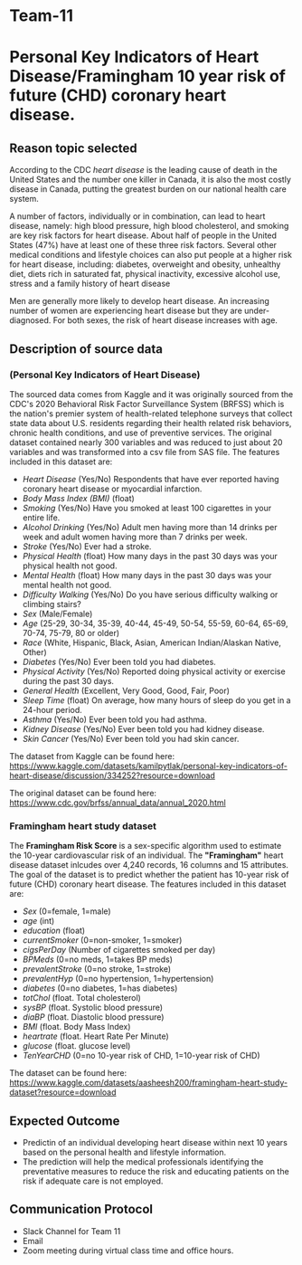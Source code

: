 # Team-11

# **Personal Key Indicators of Heart Disease/Framingham 10 year risk of future (CHD) coronary heart disease.**

## Reason topic selected
According to the CDC *heart disease* is the leading cause of death in the United States and the number one killer in Canada, it is also the most costly disease in Canada, putting the greatest burden on our national health care system.

A number of factors, individually or in combination, can lead to heart disease, namely: high blood pressure, high blood cholesterol, and smoking are key risk factors for heart disease. About half of people in the United States (47%) have at least one of these three risk factors. Several other medical conditions and lifestyle choices can also put people at a higher risk for heart disease, including: diabetes, overweight and obesity, unhealthy diet, diets rich in saturated fat, physical inactivity, excessive alcohol use, stress and a family history of heart disease

Men are generally more likely to develop heart disease. An increasing number of women are experiencing heart disease but they are under-diagnosed. For both sexes, the risk of heart disease increases with age.

## Description of source data 
### (Personal Key Indicators of Heart Disease)
The sourced data comes from Kaggle and it was originally sourced from the CDC's 2020 Behavioral Risk Factor Surveillance System (BRFSS) which is the nation's premier system of health-related telephone surveys that collect state data about U.S. residents regarding their health related risk behaviors, chronic health conditions, and use of preventive services.
The original dataset contained nearly 300 variables and was reduced to just about 20 variables and was transformed into a csv file from SAS file.
The features included in this dataset are:

- *Heart Disease* (Yes/No) Respondents that have ever reported having coronary heart disease or myocardial infarction.
- *Body Mass Index (BMI)* (float) 
- *Smoking* (Yes/No) Have you smoked at least 100 cigarettes in your entire life.
- *Alcohol Drinking* (Yes/No) Adult men having more than 14 drinks per week and adult women having more than 7 drinks per week.
- *Stroke* (Yes/No) Ever had a stroke.
- *Physical Health* (float) How many days in the past 30 days was your physical health not good.
- *Mental Health* (float)  How many days in the past 30 days was your mental health not good.
- *Difficulty Walking* (Yes/No) Do you have serious difficulty walking or climbing stairs?
- *Sex* (Male/Female) 
- *Age* (25-29, 30-34, 35-39, 40-44, 45-49, 50-54, 55-59, 60-64, 65-69, 70-74, 75-79, 80 or older) 
- *Race* (White, Hispanic, Black, Asian, American Indian/Alaskan Native, Other)
- *Diabetes* (Yes/No) Ever been told you had diabetes.
- *Physical Activity* (Yes/No) Reported doing physical activity or exercise during the past 30 days. 
- *General Health* (Excellent, Very Good, Good, Fair, Poor)
- *Sleep Time* (float) On average, how many hours of sleep do you get in a 24-hour period.
- *Asthma* (Yes/No) Ever been told you had asthma.
- *Kidney Disease* (Yes/No) Ever been told you had kidney disease.
- *Skin Cancer* (Yes/No) Ever been told you had skin cancer.

The dataset from Kaggle can be found here:
https://www.kaggle.com/datasets/kamilpytlak/personal-key-indicators-of-heart-disease/discussion/334252?resource=download

The original dataset can be found here:
https://www.cdc.gov/brfss/annual_data/annual_2020.html

### Framingham heart study dataset

The **Framingham Risk Score** is a sex-specific algorithm used to estimate the 10-year cardiovascular risk of an individual. The **"Framingham"** heart disease dataset inlcudes over 4,240 records, 16 columns and 15 attributes. The goal of the dataset is to predict whether the patient has 10-year risk of future (CHD) coronary heart disease.
The features included in this dataset are:

- *Sex* (0=female, 1=male)
- *age* (int)
- *education* (float)
- *currentSmoker* (0=non-smoker, 1=smoker)
- *cigsPerDay* (Number of cigarettes smoked per day)
- *BPMeds* (0=no meds, 1=takes BP meds)
- *prevalentStroke* (0=no stroke, 1=stroke)
- *prevalentHyp* (0=no hypertension, 1=hypertension)
- *diabetes* (0=no diabetes, 1=has diabetes)
- *totChol* (float. Total cholesterol)
- *sysBP* (float. Systolic blood pressure)
- *diaBP* (float. Diastolic blood pressure)
- *BMI* (float. Body Mass Index)
- *heartrate* (float. Heart Rate Per Minute)
- *glucose* (float. glucose level)
- *TenYearCHD* (0=no 10-year risk of CHD, 1=10-year risk of CHD)

The dataset can be found here:
https://www.kaggle.com/datasets/aasheesh200/framingham-heart-study-dataset?resource=download

## Expected Outcome

- Predictin of an individual developing heart disease within next 10 years based on the personal health and lifestyle information.
- The prediction will help the medical professionals identifying the preventative measures to reduce the risk and educating patients on the risk if adequate care is not employed.

## Communication Protocol
- Slack Channel for Team 11
- Email
- Zoom meeting during virtual class time and office hours.
